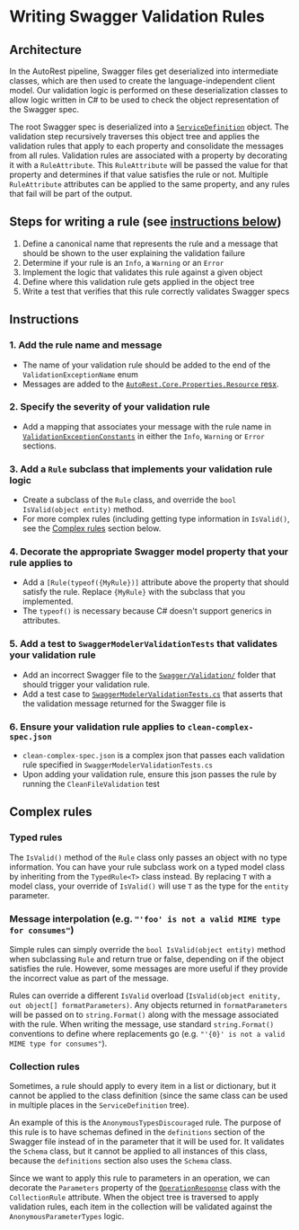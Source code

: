 # Writing Swagger Validation Rules

## Architecture
In the AutoRest pipeline, Swagger files get deserialized into intermediate classes, which are then used to create the language-independent client model. Our validation logic is performed on these deserialization classes to allow logic written in C# to be used to check the object representation of the Swagger spec.

The root Swagger spec is deserialized into a [`ServiceDefinition`](../src/modeler/AutoRest.Swagger/Model/ServiceDefinition.cs) object. The validation step recursively traverses this object tree and applies the validation rules that apply to each property and consolidate the messages from all rules. Validation rules are associated with a property by decorating it with a `RuleAttribute`. This `RuleAttribute` will be passed the value for that property and determines if that value satisfies the rule or not. Multiple `RuleAttribute` attributes can be applied to the same property, and any rules that fail will be part of the output.

## Steps for writing a rule (see [instructions below](#instructions))
1. Define a canonical name that represents the rule and a message that should be shown to the user explaining the validation failure
2. Determine if your rule is an `Info`, a `Warning` or an `Error`
3. Implement the logic that validates this rule against a given object
4. Define where this validation rule gets applied in the object tree
5. Write a test that verifies that this rule correctly validates Swagger specs

## Instructions
### 1. Add the rule name and message
- The name of your validation rule should be added to the end of the `ValidationExceptionName` enum
- Messages are added to the [`AutoRest.Core.Properties.Resource` resx](../src/core/AutoRest.Core/Properties/Resources.resx).

### 2. Specify the severity of your validation rule
- Add a mapping that associates your message with the rule name in [`ValidationExceptionConstants`](../src/core/AutoRest.Core/Validation/ValidationExceptionConstants.cs) in either the `Info`, `Warning` or `Error` sections.

### 3. Add a `Rule` subclass that implements your validation rule logic
- Create a subclass of the `Rule` class, and override the `bool IsValid(object entity)` method.
- For more complex rules (including getting type information in `IsValid()`, see the [Complex rules](#complex-rules) section below.

### 4. Decorate the appropriate Swagger model property that your rule applies to
- Add a `[Rule(typeof({MyRule})]` attribute above the property that should satisfy the rule. Replace `{MyRule}` with the subclass that you implemented.
- The `typeof()` is necessary because C# doesn't support generics in attributes.

### 5. Add a test to `SwaggerModelerValidationTests` that validates your validation rule 
- Add an incorrect Swagger file to the [`Swagger/Validation/`](../src/modeler/AutoRest.Swagger.Tests/Swagger/Validation) folder that should trigger your validation rule.
- Add a test case to [`SwaggerModelerValidationTests.cs`](../src/modeler/AutoRest.Swagger.Tests/SwaggerModelerValidationTests.cs) that asserts that the validation message returned for the Swagger file is  

### 6. Ensure your validation rule applies to `clean-complex-spec.json`  
- `clean-complex-spec.json` is a complex json that passes each validation rule specified in `SwaggerModelerValidationTests.cs`
- Upon adding your validation rule, ensure this json passes the rule by running the `CleanFileValidation` test

## Complex rules
### Typed rules
The `IsValid()` method of the `Rule` class only passes an object with no type information. You can have your rule subclass work on a typed model class by inheriting from the `TypedRule<T>` class instead. By replacing `T` with a model class, your override of `IsValid()` will use `T` as the type for the `entity` parameter.

### Message interpolation (e.g. `"'foo' is not a valid MIME type for consumes"`)
Simple rules can simply override the `bool IsValid(object entity)` method when subclassing `Rule` and return true or false, depending on if the object satisfies the rule. However, some messages are more useful if they provide the incorrect value as part of the message.

Rules can override a different `IsValid` overload (`IsValid(object enitity, out object[] formatParameters)`. Any objects returned in `formatParameters` will be passed on to `string.Format()` along with the message associated with the rule. When writing the message, use standard `string.Format()` conventions to define where replacements go (e.g. `"'{0}' is not a valid MIME type for consumes"`).

### Collection rules
Sometimes, a rule should apply to every item in a list or dictionary, but it cannot be applied to the class definition (since the same class can be used in multiple places in the `ServiceDefinition` tree).

An example of this is the `AnonymousTypesDiscouraged` rule. The purpose of this rule is to have schemas defined in the `definitions` section of the Swagger file instead of in the parameter that it will be used for. It validates the `Schema` class, but it cannot be applied to all instances of this class, because the `definitions` section also uses the `Schema` class.

Since we want to apply this rule to parameters in an operation, we can decorate the `Parameters` property of the [`OperationResponse`](../src/modeler/AutoRest.Swagger/Model/Operation.cs) class with the `CollectionRule` attribute. When the object tree is traversed to apply validation rules, each item in the collection will be validated against the `AnonymousParameterTypes` logic.